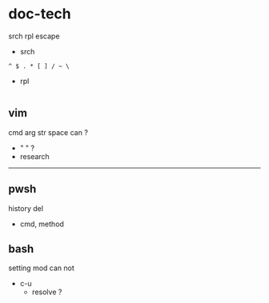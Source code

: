 
# doc-tech


srch rpl escape

- srch
```
^ $ . * [ ] / ~ \
```

- rpl
```

```


## vim

cmd arg str space can ?
- " " ?
- research



---

## pwsh

history del
- cmd, method 


## bash

setting mod can not
- c-u
  - resolve ?



